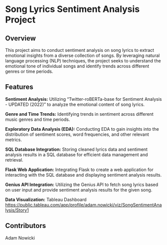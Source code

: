 # Song Lyrics Sentiment Analysis Project

## Overview

This project aims to conduct sentiment analysis on song lyrics to extract emotional insights from a diverse collection of songs. By leveraging natural language processing (NLP) techniques, the project seeks to understand the emotional tone of individual songs and identify trends across different genres or time periods.

## Features

**Sentiment Analysis:** Utilizing “Twitter-roBERTa-base for Sentiment Analysis - UPDATED (2022)” to analyze the emotional content of song lyrics.  

**Genre and Time Trends:** Identifying trends in sentiment across different music genres and time periods.  

**Exploratory Data Analysis (EDA):** Conducting EDA to gain insights into the distribution of sentiment scores, word frequencies, and other relevant metrics.  

**SQL Database Integration:** Storing cleaned lyrics data and sentiment analysis results in a SQL database for efficient data management and retrieval.  

**Flask Web Application:** Integrating Flask to create a web application for interacting with the SQL database and displaying sentiment analysis results.  

**Genius API Integration:** Utilizing the Genius API to fetch song lyrics based on user input and provide sentiment analysis results for the given song.  

**Data Visualization:** Tableau Dashboard https://public.tableau.com/app/profile/adam.nowicki/viz/SongSentimentAnalysis/Story1  

## Contributors

Adam Nowicki
